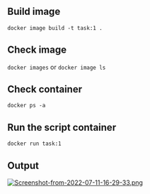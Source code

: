 ## Build image
```docker image build -t task:1 .```

## Check image
```docker images``` or ```docker image ls```

## Check container
```docker ps -a```

## Run the script container
```docker run task:1```

## Output
[![Screenshot-from-2022-07-11-16-29-33.png](https://i.postimg.cc/13tC4Hbd/Screenshot-from-2022-07-11-16-29-33.png)](https://postimg.cc/BXrcVxS5)
